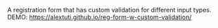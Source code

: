 A registration form that has custom validation for different input types.
DEMO: https://alextuti.github.io/reg-form-w-custom-validation/
